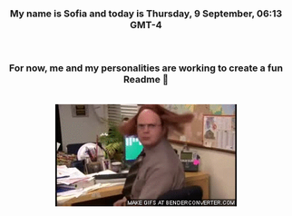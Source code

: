 


<div align="center">
<h3 >My name is Sofia and today is Thursday, 9 September, 06:13 GMT-4</h3><br>
<h3 >For now, me and my personalities are working to create a fun Readme 👋
</h3><br>
<img src='img/dwight.gif' alt='working...'/>
</div>
